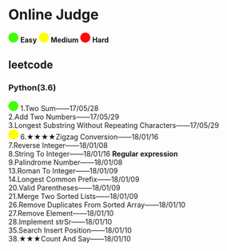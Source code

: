 # Online Judge
![Easy](resources/easy.jpg) **Easy** 
![Easy](resources/medium.jpg) **Medium**
![Easy](resources/hard.jpg) **Hard**

## leetcode  
### Python(3.6)
![Easy](resources/easy.jpg) 1.Two Sum——17/05/28</br>
2.Add Two Numbers——17/05/29</br>
3.Longest Substring Without Repeating Characters——17/05/29</br>
![Easy](resources/medium.jpg) 6.★★★★Zigzag Conversion——18/01/16</br>
7.Reverse Integer——18/01/08</br>
8.String To Integer——18/01/16 **Regular expression**</br>
9.Palindrome Number——18/01/08</br>
13.Roman To Integer——18/01/09</br>
14.Longest Common Prefix——18/01/09</br>
20.Valid Parentheses——18/01/09</br>
21.Merge Two Sorted Lists——18/01/09</br>
26.Remove Duplicates From Sorted Array——18/01/10</br>
27.Remove Element——18/01/10</br>
28.Implement strSr——18/01/10</br>
35.Search Insert Position——18/01/10</br>
38.★★★Count And Say——18/01/10</br>